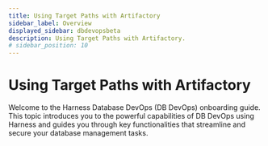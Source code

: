 ```yaml
---
title: Using Target Paths with Artifactory
sidebar_label: Overview
displayed_sidebar: dbdevopsbeta
description: Using Target Paths with Artifactory.
# sidebar_position: 10
---
```


# Using Target Paths with Artifactory

Welcome to the Harness Database DevOps (DB DevOps) onboarding guide. This topic introduces you to the powerful capabilities of DB DevOps using Harness and guides you through key functionalities that streamline and secure your database management tasks.


